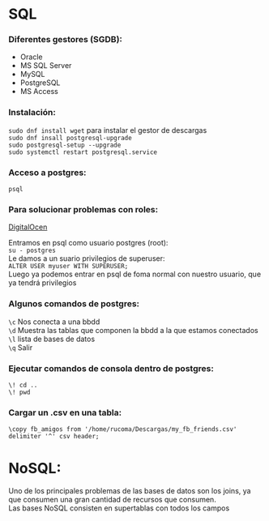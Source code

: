 # SQL

### Diferentes gestores (SGDB):  
* Oracle  
* MS SQL Server  
* MySQL  
* PostgreSQL  
* MS Access  

### Instalación:  
`sudo dnf install wget` para instalar el gestor de descargas  
`sudo dnf insall postgresql-upgrade`  
`sudo postgresql-setup --upgrade`  
`sudo systemctl restart postgresql.service`  

### Acceso a postgres:  
`psql`

### Para solucionar problemas con roles:  
[DigitalOcen](https://www.digitalocean.com/community/tutorials/how-to-use-roles-and-manage-grant-permissions-in-postgresql-on-a-vps--2)

Entramos en psql como usuario postgres (root):  
`su - postgres`  
Le damos a un suario privilegios de superuser:  
`ALTER USER myuser WITH SUPERUSER;`  
Luego ya podemos entrar en psql de foma normal con nuestro usuario, que ya tendrá privilegios

### Algunos comandos de postgres:  
`\c` Nos conecta a una bbdd  
`\d` Muestra las tablas que componen la bbdd a la que estamos conectados  
`\l` lista de bases de datos  
`\q` Salir  

### Ejecutar comandos de consola dentro de postgres:  
`\! cd ..`  
`\! pwd`  

### Cargar un .csv en una tabla:  
`\copy fb_amigos from '/home/rucoma/Descargas/my_fb_friends.csv' delimiter '^' csv header;`  

# NoSQL:  
Uno de los principales problemas de las bases de datos son los joins, ya que consumen una gran cantidad de recursos que consumen.  
Las bases NoSQL consisten en supertablas con todos los campos
